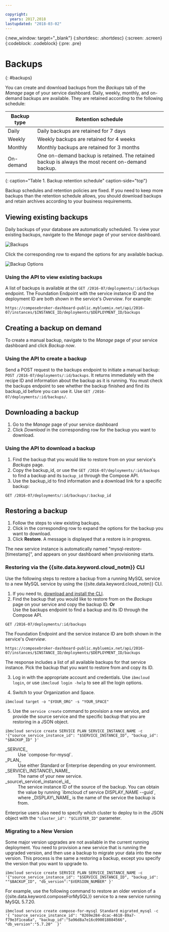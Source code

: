 ```yaml
---

copyright:
  years: 2017,2018
lastupdated: "2018-03-02"
---
```


{:new_window: target="_blank"}
{:shortdesc: .shortdesc}
{:screen: .screen}
{:codeblock: .codeblock}
{:pre: .pre}

# Backups
{: #backups}

You can create and download backups from the _Backups_ tab of the _Manage_ page of your service dashboard. Daily, weekly, monthly, and on-demand backups are available. They are retained according to the following schedule:

Backup type|Retention schedule
----------|-----------
Daily|Daily backups are retained for 7 days
Weekly|Weekly backups are retained for 4 weeks
Monthly|Monthly backups are retained for 3 months
On-demand|One on-demand backup is retained. The retained backup is always the most recent on-demand backup.
{: caption="Table 1. Backup retention schedule" caption-side="top"}

Backup schedules and retention policies are fixed. If you need to keep more backups than the retention schedule allows, you should download backups and retain archives according to your business requirements.

## Viewing existing backups

Daily backups of your database are automatically scheduled. To view your existing backups, navigate to the *Manage* page of your service dashboard. 

![Backups](./images/mysql-backups-show.png "A list of available backups")

Click the corresponding row to expand the options for any available backup.

![Backup Options](./images/mysql-backups-options.png "Options for a backup.") 

### Using the API to view existing backups

A list of backups is available at the `GET /2016-07/deployments/:id/backups` endpoint. The Foundation Endpoint with the service instance ID and the deployment ID are both shown in the service's _Overview_. For example: 
``` 
https://composebroker-dashboard-public.mybluemix.net/api/2016-07/instances/$INSTANCE_ID/deployments/$DEPLOYMENT_ID/backups
```  

## Creating a backup on demand

To create a manual backup, navigate to the *Manage* page of your service dashboard and click *Backup now*.

### Using the API to create a backup

Send a POST request to the backups endpoint to initiate a manual backup: `POST /2016-07/deployments/:id/backups`. It returns immediately with the recipe ID and information about the backup as it is running. You must check the backups endpoint to see whether the backup finished and find its backup_id before you can use it. Use `GET /2016-07/deployments/:id/backups/`.

## Downloading a backup

1. Go to the *Manage* page of your service dashboard
2. Click *Download* in the corresponding row for the backup you want to download.

### Using the API to download a backup

1. Find the backup that you would like to restore from on your service's _Backups_ page.
2. Copy the backup_id, or use the `GET /2016-07/deployments/:id/backups` to find a backup and its `backup_id` through the Compose API. 
3. Use the backup_id to find information and a download link for a specific backup: 

  ```
  GET /2016-07/deployments/:id/backups/:backup_id
  ```

## Restoring a backup

1. Follow the steps to view existing backups.
2. Click in the corresponding row to expand the options for the backup you want to download.
3. Click **Restore**. A message is displayed that a restore is in progress.

The new service instance is automatically named "mysql-restore-[timestamp]", and appears on your dashboard when provisioning starts.

### Restoring via the {{site.data.keyword.cloud_notm}} CLI

Use the following steps to restore a backup from a running MySQL service to a new MySQL service by using the {{site.data.keyword.cloud_notm}} CLI.

1. If you need to, [download and install the CLI](https://{DomainName}/docs/cli/index.html#overview). 
2. Find the backup that you would like to restore from on the _Backups_ page on your service and copy the backup ID.
  **Or**  
  Use the backups endpoint to find a backup and its ID through the Compose API.
  
  ```
  GET /2016-07/deployments/:id/backups
  ```
  
  The Foundation Endpoint and the service instance ID are both shown in the service's _Overview_. 
  
  ``` 
  https://composebroker-dashboard-public.mybluemix.net/api/2016-07/instances/$INSTANCE_ID/deployments/$DEPLOYMENT_ID/backups
  ```  

  The response includes a list of all available backups for that service instance. Pick the backup that you want to restore from and copy its ID.

3. Log in with the appropriate account and credentials. Use `ibmcloud login`, or use `ibmcloud login -help` to see all the login options.

4. Switch to your Organization and Space.

  ```
  ibmcloud target -o "$YOUR_ORG" -s "YOUR_SPACE"
  ```

5. Use the `service create` command to provision a new service, and provide the source service and the specific backup that you are restoring in a JSON object.
  ``` 
  ibmcloud service create SERVICE PLAN SERVICE_INSTANCE_NAME -c '{"source_service_instance_id": "$SERVICE_INSTANCE_ID", "backup_id": "$BACKUP_ID" }'
  ```

  <dl>
  <dt>_SERVICE_</dt>
  <dd>Use `compose-for-mysql`.</dd>
  <dt>_PLAN_</dt>
  <dd>Use either Standard or Enterprise depending on your environment.</dd>
  <dt>_SERVICE\_INSTANCE\_NAME_</dt>
  <dd>The name of your new service.</dd>
  <dt>_source\_service\_instance\_id_</dt>
  <dd>The service instance ID of the source of the backup. You can obtain the value by running `ibmcloud cf service DISPLAY_NAME --guid`, where _DISPLAY\_NAME_ is the name of the service the backup is from. </dd>
  </dl>
  
  Enterprise users also need to specify which cluster to deploy to in the JSON object with the `"cluster_id": "$CLUSTER_ID"` parameter.
  
### Migrating to a New Version

Some major version upgrades are not available in the current running deployment. You need to provision a new service that is running the upgraded version, and then use a backup to migrate your data into the new version. This process is the same a restoring a backup, except you specify the version that you want to upgrade to.

``` 
ibmcloud service create SERVICE PLAN SERVICE_INSTANCE_NAME -c '{"source_service_instance_id": "$SERVICE_INSTANCE_ID", "backup_id": ""$BACKUP_ID", "db_version":"$VERSION_NUMBER" }'
```

For example, use the following command to restore an older version of a {{site.data.keyword.composeForMySQL}} service to a new service running MySQL 5.7.20.

```
ibmcloud service create compose-for-mysql Standard migrated_mysql -c '{ "source_service_instance_id": "0269e284-dcac-4618-89a7-f79e3f1cea6a", "backup_id":"5a96d8a7e16c090018884566", "db_version":"5.7.20"  }'

